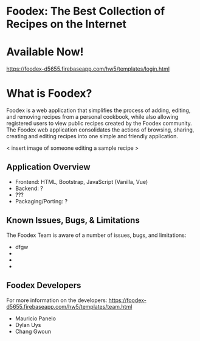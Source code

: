# Foodex: The Best Collection of Recipes on the Internet
# Available Now!
https://foodex-d5655.firebaseapp.com/hw5/templates/login.html

# What is Foodex?
Foodex is a web application that simplifies the process of adding, editing, and removing recipes from a personal cookbook, while also allowing registered users to view public recipes created by the Foodex community. The Foodex web application consolidates the actions of browsing, sharing, creating and editing recipes into one simple and friendly application.

< insert image of someone editing a sample recipe >

## Application Overview
 * Frontend: HTML, Bootstrap, JavaScript (Vanilla, Vue)
 * Backend: ?
 * ???
 * Packaging/Porting: ?


## Known Issues, Bugs, & Limitations
The Foodex Team is aware of a number of issues, bugs, and limitations:
 * dfgw 
 *
 *
 *
 
 
## Foodex Developers
For more information on the developers: https://foodex-d5655.firebaseapp.com/hw5/templates/team.html
  * Mauricio Panelo  
  * Dylan Uys  
  * Chang Gwoun  

